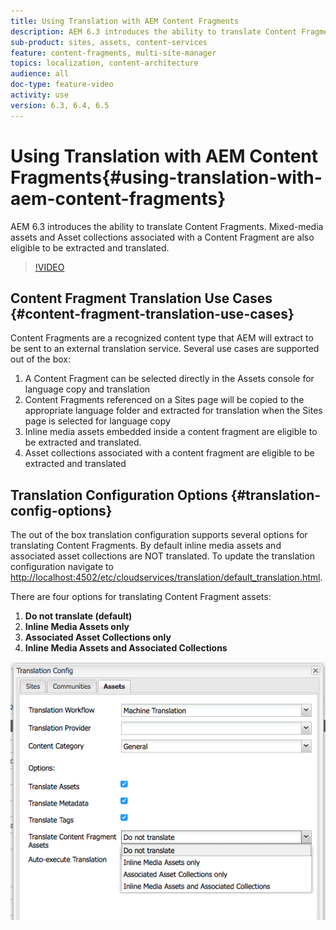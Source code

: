 ```yaml
---
title: Using Translation with AEM Content Fragments
description: AEM 6.3 introduces the ability to translate Content Fragments. Mixed-media assets and Asset collections associated with a Content Fragment are also eligible to be extracted and translated.
sub-product: sites, assets, content-services
feature: content-fragments, multi-site-manager
topics: localization, content-architecture
audience: all
doc-type: feature-video
activity: use
version: 6.3, 6.4, 6.5
---
```


# Using Translation with AEM Content Fragments{#using-translation-with-aem-content-fragments}

AEM 6.3 introduces the ability to translate Content Fragments. Mixed-media assets and Asset collections associated with a Content Fragment are also eligible to be extracted and translated.

>[!VIDEO](https://video.tv.adobe.com/v/18131/?quality=9&learn=on)

## Content Fragment Translation Use Cases {#content-fragment-translation-use-cases}

Content Fragments are a recognized content type that AEM will extract to be sent to an external translation service. Several use cases are supported out of the box:

1. A Content Fragment can be selected directly in the Assets console for language copy and translation
2. Content Fragments referenced on a Sites page will be copied to the appropriate language folder and extracted for translation when the Sites page is selected for language copy
3. Inline media assets embedded inside a content fragment are eligible to be extracted and translated.
4. Asset collections associated with a content fragment are eligible to be extracted and translated

## Translation Configuration Options {#translation-config-options}

The out of the box translation configuration supports several options for translating Content Fragments. By default inline media assets and associated asset collections are NOT translated. To update the translation configuration navigate to [http://localhost:4502/etc/cloudservices/translation/default_translation.html](http://localhost:4502/etc/cloudservices/translation/default_translation.html).

There are four options for translating Content Fragment assets:

1. **Do not translate (default)**
2. **Inline Media Assets only**
3. **Associated Asset Collections only**
4. **Inline Media Assets and Associated Collections**

![Translation Config](assets/classic-ui-dialog.png)
